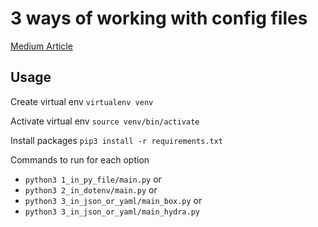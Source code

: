 # 3 ways of working with config files

[Medium Article](https://medium.com/@stefan-samba/3-ways-of-working-with-configuration-files-in-python-fb25d7ae7a3a)

## Usage

Create virtual env
`virtualenv venv`

Activate virtual env
`source venv/bin/activate`

Install packages
`pip3 install -r requirements.txt`

Commands to run for each option

- `python3 1_in_py_file/main.py` or
- `python3 2_in_dotenv/main.py` or
- `python3 3_in_json_or_yaml/main_box.py` or
- `python3 3_in_json_or_yaml/main_hydra.py`
